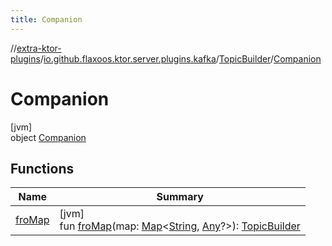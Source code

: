 ```yaml
---
title: Companion
---
```


//[extra-ktor-plugins](../../../../index.md)/[io.github.flaxoos.ktor.server.plugins.kafka](../../index.md)/[TopicBuilder](../index.md)/[Companion](index.md)

# Companion

[jvm]\
object [Companion](index.md)

## Functions

| Name                 | Summary                                                                                                                                                                                                                                                                                                                    |
|----------------------|----------------------------------------------------------------------------------------------------------------------------------------------------------------------------------------------------------------------------------------------------------------------------------------------------------------------------|
| [froMap](fro-map.md) | [jvm]<br>fun [froMap](fro-map.md)(map: [Map](https://kotlinlang.org/api/latest/jvm/stdlib/kotlin.collections/-map/index.md)&lt;[String](https://kotlinlang.org/api/latest/jvm/stdlib/kotlin/-string/index.md), [Any](https://kotlinlang.org/api/latest/jvm/stdlib/kotlin/-any/index.md)?&gt;): [TopicBuilder](../index.md) |

